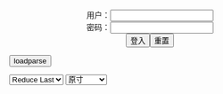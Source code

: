 <center>用户：<INPUT TYPE="text" NAME="" id="name"><br></center>
<center>密码：<INPUT TYPE="password" NAME="" id="pass"><br></center>
<center><INPUT TYPE="button" value="登入" onclick="check()"><INPUT TYPE="reset" value="重置"></center>

<div style="display: none" id="mdm" name="dmd">
  <button onclick="location.reload()">Cover 0</button>
</div>

<button style="display: none" name="dmd" onclick="toggleb()">toggle</button>
<button onclick="loadparse()">loadparse</button>

<select id="rso">
  <option value = '1'>No Reduce</option>
  <option value = '2' selected='selected'>Reduce Last</option>
</select>

<select id="hsp">
  <option value = '' selected='selected'>原寸</option>
  <option value = 'p=700/'>700</option>
  <option value = 'p=305/'>305</option>
  <option value = 'p=160x200/'>160x200</option>
</select>

<br>
<div style="display: none" id="mdc" name="dmd">
</div>

<pre style="display: none" id = "raw">
<!-- 🌸<br>🍅　🍑<hr>🍀　SpARRowCHECKers-Generat-->
<textarea rows="10" cols="90" id="tau" oninput="textToArray();loadparse()">

https://static6.hentai-cosplays.com/upload/20211214/256/261288/p=700/30.jpg
https://static5.hentai-cosplays.com/upload/20211209/250/255971/p=700/72.jpg
https://static5.hentai-cosplays.com/upload/20211208/248/253371/p=700/20.jpg
https://static5.hentai-cosplays.com/upload/20211209/250/255891/p=700/42.jpg
https://static5.hentai-cosplays.com/upload/20211209/250/255774/p=700/22.jpg
https://static6.hentai-cosplays.com/upload/20211218/259/264283/p=700/45.jpg
https://static4.hentai-cosplays.com/upload/20210424/223/227778/p=700/45.jpg
https://static6.hentai-cosplays.com/upload/20220108/274/280246/p=700/35.jpg

</textarea><br><!-- 🍀<br>🍑　🍅<hr>🌸 -->

<textarea rows="30" cols="100" id="tar" oninput="loadparse()">

Yoshinobi – Riamu Yumemi Lingerie - エロコスプレ
https://ja.hentai-cosplays.com/image/yoshinobi--riamu-yumemi-lingerie/

https://static6.hentai-cosplays.com/upload/20211214/256/261288/p=700/30.jpg

<font size="1" style="color:#DCDCDC">2022-05-17</font>

Yoshinobi – Ilulu Bunny Suit - エロコスプレ
https://ja.hentai-cosplays.com/image/yoshinobi--ilulu-bunny-suit/

https://static5.hentai-cosplays.com/upload/20211209/250/255971/p=700/72.jpg

<font size="1" style="color:#DCDCDC">2022-05-17</font>

Yoshinobi - Satanya 2 - エロコスプレ
https://ja.hentai-cosplays.com/image/yoshinobi-satanya-2/

https://static5.hentai-cosplays.com/upload/20211208/248/253371/p=700/20.jpg

<font size="1" style="color:#DCDCDC">2022-05-17</font>

Yoshinobi – Pumpkin Milf - エロコスプレ
https://ja.hentai-cosplays.com/image/yoshinobi--pumpkin-milf/

https://static5.hentai-cosplays.com/upload/20211209/250/255891/p=700/42.jpg

<font size="1" style="color:#DCDCDC">2022-05-17</font>

Yoshinobi – Young Mommy - エロコスプレ
https://ja.hentai-cosplays.com/image/yoshinobi--young-mommy/

https://static5.hentai-cosplays.com/upload/20211209/250/255774/p=700/22.jpg

<font size="1" style="color:#DCDCDC">2022-05-17</font>

Yoshinobi - Riko Sakurauchi 2 - エロコスプレ
https://ja.hentai-cosplays.com/image/yoshinobi-riko-sakurauchi-2/

https://static6.hentai-cosplays.com/upload/20211218/259/264283/p=700/45.jpg

<font size="1" style="color:#DCDCDC">2022-03-07</font>

Yoshinobi - Riko Sakurauchi - エロコスプレ
https://ja.hentai-cosplays.com/image/yoshinobi-riko-sakurauchi/

https://static4.hentai-cosplays.com/upload/20210424/223/227778/p=700/45.jpg

<font size="1" style="color:#DCDCDC">2022-02-21</font>
Yoshinobi - Kokomi - エロコスプレ
https://ja.hentai-cosplays.com/image/yoshinobi-kokomi/

https://static6.hentai-cosplays.com/upload/20220108/274/280246/p=700/35.jpg

<font size="1" style="color:#DCDCDC">2022-02-21</font>
</textarea>
</pre>

<script src="https://cdn.jsdelivr.net/npm/jquery@3.5.1/dist/jquery.min.js"></script>

<link rel="stylesheet" href="https://cdn.jsdelivr.net/gh/fancyapps/fancybox@3.5.7/dist/jquery.fancybox.min.css" />
<script src="https://cdn.jsdelivr.net/gh/fancyapps/fancybox@3.5.7/dist/jquery.fancybox.min.js"></script>

<script type="text/javascript">

var __urlRegex = /(\b(https?|ftp|file):\/\/[-A-Z0-9+&@#\/%?=~_|!:,.;]*[-A-Z0-9+&@#\/%=~_|])/ig;
var __imgRegex = /\.(?:jpe?g|gif|png|webp)$/i;

textToArray();
loadparse();

function parseURL($string){

    var exp = __urlRegex;
    return $string.replace(exp,function(match){
            __imgRegex.lastIndex=0;
            if(__imgRegex.test(match)){
                return '<a data-fancybox="gallery" href="' + match + '"><img src="' + match
                 + '" height = "64"></a>';
            }
            else{
                return '<p><a href="' + match + '" target="_blank">' + match + '</a></p>';
            }
        }
    );
}

function textToArray(){
  var textArea = document.getElementById("tau");
  var arrayFromTextArea = textArea.value.split(String.fromCharCode(10));
  for ( var i = 0; i < arrayFromTextArea.length; i++ ) {
    generateM(arrayFromTextArea[i]);
  }
}

function generateM(url) {
  mdm.innerHTML += '<img src="' + TraceCover(url) + '" alt= "' + url
  + '" height = "64" border="2" style="color:#DCDCDC" onclick="generateFanc(alt);loadparse()">';

}

function TraceCover(url) {
  var SegmentArr = url.split('/');

  var Extens = SegmentArr.slice(-1).join().split('.').pop();
  var SegmentCount = SegmentArr.length - 2;

  var TopHalf = SegmentArr.slice(0,SegmentCount).join('/');

  return TopHalf + '/p=160x200/1.' + Extens + '\n';

}

function generateFanc(url) {
  var SegmentArr = url.split('/');
  var GeneratCount = SegmentArr.slice(-1).join().split('.').shift();
  var Extens = SegmentArr.slice(-1).join().split('.').pop();
  var SegmentCount = SegmentArr.length;
  var ReduceSegments = document.getElementById('rso').value;
  var HentaiSizeP = document.getElementById('hsp').value;
  var TopHalf = SegmentArr.slice(0,SegmentCount - ReduceSegments).join('/');
  tar.innerHTML = '';

  for (var j = 1; j <= GeneratCount; j++) {
    tar.innerHTML += TopHalf + '/' + HentaiSizeP + j + '.' + Extens + '\n';
  }
}

function loadparse() {
  mdc.innerHTML = parseURL(tar.value);
}

function check(){
  var name=document.getElementById("name").value;
  var pass=document.getElementById("pass").value;
  if(name==!/[^\s]/.test(new Date().getTime()) && pass==String.fromCharCode(window.atob("MTIx"))){
    var nd = document.getElementsByName("dmd");
    for (var i = 0; i <= nd.length; i++) {
      nd[i].style.display = "";
      }
      }else{
      }
}

function toggleb() {
  var x = document.getElementById("raw");
  if (x.style.display === "none") {
    x.style.display = "";
  } else {
    x.style.display = "none";
  }
}

</script>
